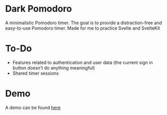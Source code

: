# Dark Pomodoro

A minimalistic Pomodoro timer.
The goal is to provide a distraction-free and easy-to-use Pomodoro timer.
Made for me to practice Svelte and SvelteKit

# To-Do

- Features related to authentication and user data (the current sign in button doesn't do anything meaningful)
- Shared timer sessions

# Demo

A demo can be found [here](https://pomodoro.jiaxuan-li.com)